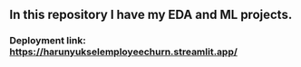 ## In this repository I have my EDA and ML projects.
### Deployment link: https://harunyukselemployeechurn.streamlit.app/
